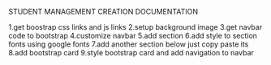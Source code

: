 STUDENT MANAGEMENT CREATION DOCUMENTATION

1.get boostrap css links and js links
2.setup background image
3.get navbar code to bootstrap
4.customize navbar
5.add section 
6.add style to section fonts using google fonts
7.add another section below just copy paste its
8.add bootstrap card
9.style bootstrap card and add navigation to navbar